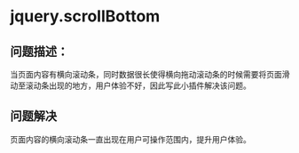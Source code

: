 # jquery.scrollBottom
## 问题描述：
当页面内容有横向滚动条，同时数据很长使得横向拖动滚动条的时候需要将页面滑动至滚动条出现的地方，用户体验不好，因此写此小插件解决该问题。
## 问题解决
页面内容的横向滚动条一直出现在用户可操作范围内，提升用户体验。
